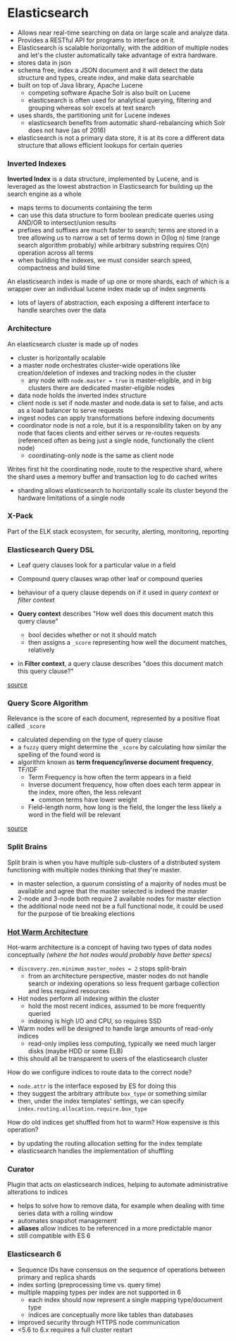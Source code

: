 # Elasticsearch
- Allows near real-time searching on data on large scale and analyze data.
- Provides a RESTful API for programs to interface on it.
- Elasticsearch is scalable horizontally, with the addition of multiple nodes and let's the cluster automatically take advantage of extra hardware.
- stores data in json
- schema free, index a JSON document and it will detect the data structure and types, create index, and make data searchable
- built on top of Java library, Apache Lucene
  - competing software Apache Solr is also built on Lucene
  - elasticsearch is often used for analytical querying, filtering and grouping whereas solr excels at text search
- uses shards, the partitioning unit for Lucene indexes
  - elasticsearch benefits from automatic shard-rebalancing which Solr does not have (as of 2016)
- elasticsearch is not a primary data store, it is at its core a different data structure that allows efficient lookups for certain queries

### Inverted Indexes
**Inverted Index** is a data structure, implemented by Lucene, and is leveraged as the lowest abstraction in Elasticsearch for building up the search engine as a whole
- maps terms to documents containing the term
- can use this data structure to form boolean predicate queries using AND/OR to intersect/union results
- prefixes and suffixes are much faster to search; terms are stored in a tree allowing us to narrow a set of terms down in O(log n) time (range search algorithm probably) while arbitrary substring requires O(n) operation across all terms
- when building the indexes, we must consider search speed, compactness and build time

An elasticsearch index is made of up one or more shards, each of which is a wrapper over an individual lucene index made up of index segments
- lots of layers of abstraction, each exposing a different interface to handle searches over the data

### Architecture
An elasticsearch cluster is made up of nodes
- cluster is horizontally scalable
- a master node orchestrates cluster-wide operations like creation/deletion of indexes and tracking nodes in the cluster
  - any node with `node.master = true` is master-eligible, and in big clusters there are dedicated master-eligible nodes
- data node holds the inverted index structure
- client node is set if node.master and node.data is set to false, and acts as a load balancer to serve requests
- ingest nodes can apply transformations before indexing documents
- coordinator node is not a role, but it is a responsibility taken on by any node that faces clients and either serves or re-routes requests (referenced often as being just a single node, functionally the client node)
  - coordinating-only node is the same as client node

Writes first hit the coordinating node, route to the respective shard, where the shard uses a memory buffer and transaction log to do cached writes
- sharding allows elasticsearch to horizontally scale its cluster beyond the hardware limitations of a single node

### X-Pack
Part of the ELK stack ecosystem, for security, alerting, monitoring, reporting

### Elasticsearch Query DSL
- Leaf query clauses look for a particular value in a field
- Compound query clauses wrap other leaf or compound queries
- behaviour of a query clause depends on if it used in *query context* or *filter context*

- **Query context** describes "How well does this document match this query clause"
  - bool decides whether or not it should match
  - then assigns a `_score` representing how well the document matches, relatively
- in **Filter context**, a query clause describes "does this document match this query clause?"

[source](https://www.elastic.co/guide/en/elasticsearch/reference/current/query-dsl.html)

### Query Score Algorithm
Relevance is the score of each document, represented by a positive float called `_score`
- calculated depending on the type of query clause
- a `fuzzy` query might determine the `_score` by calculating how similar the spelling of the found word is
- algorithm known as **term frequency/inverse document frequency**, TF/IDF
  - Term Frequency is how often the term appears in a field
  - Inverse document frequency, how often does each term appear in the index, more often, the less relevant
    - common terms have lower weight
  - Field-length norm, how long is the field, the longer the less likely a word in the field will be relevant

[source](https://www.elastic.co/guide/en/elasticsearch/guide/current/controlling-relevance.html)

### Split Brains
Split brain is when you have multiple sub-clusters of a distributed system functioning with multiple nodes thinking that they're master.
- in master selection, a quorum consisting of a majority of nodes must be available and agree that the master selected is indeed the master
- 2-node and 3-node both require 2 available nodes for master election
- the additional node need not be a full functional node, it could be used for the purpose of tie breaking elections

### [Hot Warm Architecture](https://www.elastic.co/blog/hot-warm-architecture-in-elasticsearch-5-x)
Hot-warm architecture is a concept of having two types of data nodes conceptually *(where the hot nodes would probably have better specs)*
- `discovery.zen.minimum_master_nodes = 2` stops split-brain
  - from an architecture perspective, master nodes do not handle search or indexing operations so less frequent garbage collection and less required resources
- Hot nodes perform all indexing within the cluster
  - hold the most recent indices, assumed to be more frequently queried  
  - indexing is high I/O and CPU, so requires SSD
- Warm nodes will be designed to handle large amounts of read-only indices
  - read-only implies less computing, typically we need much larger disks (maybe HDD or some ELB)
- this should all be transparent to users of the elasticsearch cluster

How do we configure indices to route data to the correct node?
- `node.attr` is the interface exposed by ES for doing this
- they suggest the arbitrary attribute `box_type` or something similar
- then, under the index templates' settings, we can specify `index.routing.allocation.require.box_type`

How do old indices get shuffled from hot to warm? How expensive is this operation?
- by updating the routing allocation setting for the index template
- elasticsearch handles the implementation of shuffling

### Curator
Plugin that acts on elasticsearch indices, helping to automate administrative alterations to indices
- helps to solve how to remove data, for example when dealing with time series data with a rolling window
- automates snapshot management
- **aliases** allow indices to be referenced in a more predictable manor
- still compatible with ES 6

### Elasticsearch 6
- Sequence IDs have consensus on the sequence of operations between primary and replica shards
- index sorting (preprocessing time vs. query time)
- multiple mapping types per index are not supported in 6
  - each index should now represent a single mapping type/document type
  - indices are conceptually more like tables than databases
- improved security through HTTPS node communication
- <5.6 to 6.x requires a full cluster restart
